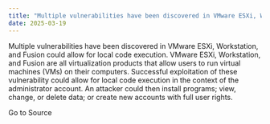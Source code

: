 ```yaml
---
title: "Multiple vulnerabilities have been discovered in VMware ESXi, Workstation, and Fusion which could allow for local code execution."
date: 2025-03-19
---
```


Multiple vulnerabilities have been discovered in VMware ESXi, Workstation, and Fusion could allow for local code execution. VMware ESXi, Workstation, and Fusion are all virtualization products that allow users to run virtual machines (VMs) on their computers. Successful exploitation of these vulnerability could allow for local code execution in the context of the administrator account. An attacker could then install programs; view, change, or delete data; or create new accounts with full user rights. 

Go to Source
